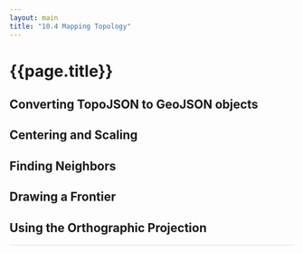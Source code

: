 ```yaml
---
layout: main
title: "10.4 Mapping Topology"
---
```


<!-- Include the map styles and the topojson library -->
<link href='{{ site.baseurl}}/chapter10/map.css' rel='stylesheet'>
<script src='{{ site.baseurl}}/assets/js/lib/topojson.js'></script>

# {{page.title}}


## Converting TopoJSON to GeoJSON objects

<div id='map01'></div>

<script type="text/javascript">

    var url = '{{site.baseurl}}/chapter10/data/countries.topojson',
        width = 500,
        height = 500;

    // Create a Feature to represent the entire globe
    var globeFeature = {
        type: 'Feature',
        geometry: {
            type: 'Polygon',
            coordinates: [
                [
                    [-179.999,  89.999],
                    [ 179.999,  89.999],
                    [ 179.999, -89.999],
                    [-179.999, -89.999],
                    [-179.999,  89.999]
                ]
            ]
        }
    };

    d3.json(url, function(error, data) {

        if (error) { return error; }

        // Create the SVG container
        var div = d3.select('#map01'),
            svg = div.selectAll('svg').data([data]);

        // Create the SVG container on enter
        svg.enter().append('svg')
            .attr('width', width)
            .attr('height', height);

        // Use the TopoJSON library to construct the feature collection
        var geodata = topojson.feature(data, data.objects.countries);

        // Projection
        // ----------

        // The width will cover the complete circumference
        var scale = width / (2 * Math.PI);

        // Create the projection, setting the coordinates (0, 0) at the
        // center of the figure
        var projection = d3.geo.mercator()
            .scale(scale)
            .translate([width / 2, height / 2]);

        // Create the path generator
        var pathGenerator = d3.geo.path()
            .projection(projection);

        // Globe
        // -----

        // Create a selection for the graticule path and bint the data
        var globe = svg.selectAll('path.globe')
            .data([globeFeature])
            .enter().append('path')
            .attr('class', 'globe')
            .attr('d', pathGenerator);

        // Features
        // --------

        // Create a selection for the countries and bind the feature data
        var features = svg.selectAll('path.feature')
            .data(geodata.features)
            .enter()
            .append('path')
            .attr('class', 'feature')
            .attr('d', pathGenerator);

        // Graticule
        // ---------

        // Create the graticule feature generator
        var graticule = d3.geo.graticule();

        // Create a selection for the graticule path and bint the data
        var grid = svg.selectAll('path.graticule')
            .data([graticule()])
            .enter()
            .append('path')
            .attr('class', 'graticule')
            .attr('d', pathGenerator);
    });
</script>


## Centering and Scaling


<div id='map02'></div>

<script type="text/javascript">
    d3.json(url, function(error, data) {

        if (error) { return error; }

        // Create the SVG container
        var div = d3.select('#map02'),
            svg = div.selectAll('svg').data([data]);

        // Create the SVG container on enter
        svg.enter().append('svg')
            .attr('width', width)
            .attr('height', height);

        // Use the TopoJSON library to construct the feature collection
        var geodata = topojson.feature(data, data.objects.countries);

        // Filter the countries in South America
        var southAmerica = geodata.features.filter(function(d) {
                return d.properties.continent === 'South America';
            });

        // Create a feature collection for south america
        var southAmericaFeature = {
            type: 'FeatureCollection',
            features: southAmerica
        };

        // Projection
        // ----------

        // Compute the bounds, centroid and angle extent of South America
        // to configure the projection
        var bounds = d3.geo.bounds(southAmericaFeature),
            center = d3.geo.centroid(southAmericaFeature),
            distance = d3.geo.distance(bounds[0], bounds[1]);

        // The width will cover the complete circumference
        var scale = 0.95 * width / distance;

        // Create the projection to match the centroid of the feature
        var projection = d3.geo.mercator()
            .scale(scale)
            .translate([width / 2, 0.4 * height])
            .center(center);

        // Create the path generator
        var pathGenerator = d3.geo.path()
            .projection(projection);

        // Globe
        // -----

        // Create a selection for the graticule path and bint the data
        var globe = svg.selectAll('path.globe')
            .data([globeFeature])
            .enter()
            .append('path')
            .attr('class', 'globe')
            .attr('d', pathGenerator);

        // Features
        // --------

        // Create a selection for the countries and bind the feature data
        var featurePath = svg.selectAll('path.feature')
            .data([southAmericaFeature])
            .enter()
            .append('path')
            .attr('class', 'feature')
            .attr('d', pathGenerator);
    });
</script>


## Finding Neighbors


<div id='map03'></div>

<script type="text/javascript">
    d3.json(url, function(error, data) {

        if (error) { return error; }

        // Create the SVG container
        var div = d3.select('#map03'),
            svg = div.selectAll('svg').data([data]);

        // Create the SVG container on enter
        svg.enter().append('svg')
            .attr('width', width)
            .attr('height', height);

        // Use the TopoJSON library to construct the feature collection
        var geodata = topojson.feature(data, data.objects.countries);

        // Filter the countries in South America
        var southAmerica = geodata.features.filter(function(d) {
                return d.properties.continent === 'South America';
            });

        // Create a feature collection for south america
        var southAmericaFeature = {
            type: 'FeatureCollection',
            features: southAmerica
        };

        // Projection
        // ----------

        // Compute the bounds, centroid and angle extent of South America
        // to configure the projection
        var bounds = d3.geo.bounds(southAmericaFeature),
            center = d3.geo.centroid(southAmericaFeature),
            distance = d3.geo.distance(bounds[0], bounds[1]);

        // The width will cover the complete circumference
        var scale = 0.9 * width / distance;

        // Create the projection to match the centroid of the feature
        var projection = d3.geo.mercator()
            .scale(scale)
            .translate([width / 2, 0.35 * height])
            .center(center);

        // Create the path generator
        var pathGenerator = d3.geo.path()
            .projection(projection);

        // Globe
        // -----

        // Create a selection for the graticule path and bint the data
        var globe = svg.selectAll('path.globe')
            .data([globeFeature])
            .enter()
            .append('path')
            .attr('class', 'globe')
            .attr('d', pathGenerator);

        // Features
        // --------

        // Create a selection for the countries and bind the feature data
        var featurePath = svg.selectAll('path.feature')
            .data([southAmericaFeature])
            .enter()
            .append('path')
            .attr('class', 'feature')
            .attr('d', pathGenerator);

        // Neighbors
        // ---------

        // Compute the neighbors of each geometry object.
        var neighbors = topojson.neighbors(data.objects.countries.geometries),
            countryIndex = 0;

        // Find the index of Bolivia in the geometries array
        data.objects.countries.geometries.forEach(function(d, i) {
            if (d.properties.admin === 'Bolivia') { countryIndex = i; }
        });

        // Construct a Geometry Collection with the neighbors plus the country
        var geomCollection  = {
            type: 'GeometryCollection',
            geometries: []
        };

        // Add the neighbor's geometry object to the geometry collection
        neighbors[countryIndex].forEach(function(i) {
            geomCollection.geometries.push(data.objects.countries.geometries[i]);
        });

        // Construct a Feature object for the neighbors
        var neighborFeature = topojson.feature(data, geomCollection);

        // Add paths for the neighbor countries
        var neighborPaths = svg.selectAll('path.neighbor')
            .data([neighborFeature])
            .enter()
            .append('path')
            .attr('class', 'neighbor')
            .attr('d', pathGenerator);
    });
</script>


## Drawing a Frontier


<div id='map04'></div>

<script type="text/javascript">
    d3.json(url, function(error, data) {

        if (error) { return error; }

        // Create the SVG container
        var div = d3.select('#map04'),
            svg = div.selectAll('svg').data([data]);

        // Create the SVG container on enter
        svg.enter().append('svg')
            .attr('width', width)
            .attr('height', height);

        // Use the TopoJSON library to construct the feature collection
        var geodata = topojson.feature(data, data.objects.countries);

        // Filter the countries in South America
        var southAmerica = geodata.features.filter(function(d) {
                return d.properties.continent === 'South America';
            });

        // Create a feature collection for south america
        var southAmericaFeature = {
            type: 'FeatureCollection',
            features: southAmerica
        };

        // Projection
        // ----------

        // Compute the bounds, centroid and angle extent of South America
        // to configure the projection
        var bounds = d3.geo.bounds(southAmericaFeature),
            center = d3.geo.centroid(southAmericaFeature),
            distance = d3.geo.distance(bounds[0], bounds[1]);

        // The width will cover the complete circumference
        var scale = 0.9 * width / distance;

        // Create the projection to match the centroid of the feature
        var projection = d3.geo.mercator()
            .scale(scale)
            .translate([width / 2, 0.35 * height])
            .center(center);

        // Create the path generator
        var pathGenerator = d3.geo.path()
            .projection(projection);

        // Globe
        // -----

        // Create a selection for the graticule path and bint the data
        var globe = svg.selectAll('path.globe')
            .data([globeFeature])
            .enter()
            .append('path')
            .attr('class', 'globe')
            .attr('d', pathGenerator);

        // Features
        // --------

        // Create a selection for the countries and bind the feature data
        var featurePath = svg.selectAll('path.feature')
            .data([southAmericaFeature])
            .enter()
            .append('path')
            .attr('class', 'feature')
            .attr('d', pathGenerator);

        // Neighbors
        // ---------

        // Compute the neighbors of each geometry object.
        var neighbors = topojson.neighbors(data.objects.countries.geometries),
            countryIndex = 0;

        // Find the index of Bolivia in the geometries array
        data.objects.countries.geometries.forEach(function(d, i) {
            if (d.properties.admin === 'Bolivia') { countryIndex = i; }
        });

        // Construct a Geometry Collection with the neighbors plus the country
        var geomCollection  = {
            type: 'GeometryCollection',
            geometries: neighbors[countryIndex]
        };

        // Add the neighbor's geometry object to the geometry collection
        neighbors[countryIndex].forEach(function(i) {
            geomCollection.geometries.push(data.objects.countries.geometries[i]);
        });

        // Construct a Feature object for the neighbors
        var neighborFeature = topojson.feature(data, geomCollection);

        // Add paths for the neighbor countries
        var neighborPaths = svg.selectAll('path.neighbor')
            .data([neighborFeature])
            .enter()
            .append('path')
            .attr('class', 'neighbor')
            .attr('d', pathGenerator);


        // Frontier
        // --------

        var frontier = topojson.mesh(data, data.objects.countries, function(a, b) {
            return (a.properties.admin === 'Brazil')  && (b.properties.admin === 'Bolivia') ||
                   (a.properties.admin === 'Bolivia') && (b.properties.admin === 'Brazil');
        });

        var frontierPath = svg.selectAll('path.frontier')
            .data([frontier])
            .enter()
            .append('path')
            .attr('class', 'frontier')
            .attr('d', pathGenerator);

    });
</script>



## Using the Orthographic Projection

<div id='globe04' style="border: solid 1px #eee;"></div>

<script type="text/javascript">
    var url = '{{site.baseurl}}/chapter10/data/countries.topojson',
        width = 500,
        height = 500;

    d3.json(url, function(error, data) {

        if (error) { return error; }

        // Create the SVG container
        var div = d3.select('#globe04'),
            svg = div.selectAll('svg').data([data]);

        // Create the SVG container on enter
        svg.enter().append('svg')
            .attr('width', width)
            .attr('height', height);

        // Use the TopoJSON library to construct the feature collection
        var geodata = topojson.feature(data, data.objects.countries);

        // Projection
        // ----------

        // The width will cover the complete circumference
        var scale =  1.5 * width / Math.PI;

        // Create the projection, setting the coordinates (0, 0) at the
        // center of the figure
        var projection = d3.geo.orthographic()
            .scale(scale)
            .translate([width / 2, height / 2])
            .clipAngle(90);

        // Create the path generator
        var pathGenerator = d3.geo.path()
            .projection(projection);

        // Globe
        // -----

        var globeFeature = {
            type: 'Feature',
            geometry: {
                type: 'Polygon',
                coordinates: [
                    [
                        [-179.999,  89.999],
                        [ 179.999,  89.999],
                        [ 179.999, -89.999],
                        [-179.999, -89.999],
                        [-179.999,  89.999]
                    ]
                ]
            }
        };

        // Create a selection for the graticule path and bint the data
        var globe = svg.selectAll('path.globe').data([globeFeature]);

        // Append the graticule paths on enter
        globe.enter().append('path')
            .attr('class', 'globe');

        globe.attr('d', pathGenerator);

        // Features
        // --------

        // Create a selection for the countries and bind the feature data
        var features = svg.selectAll('path.feature').data(geodata.features);

        // Append the paths on enter
        features.enter().append('path')
            .attr('class', 'feature');

        // Set the path of the countries
        features.attr('d', pathGenerator);

        // Graticule
        // ---------

        // Create the graticule feature generator
        var graticule = d3.geo.graticule();

        // Create a selection for the graticule path and bint the data
        var grid = svg.selectAll('path.graticule').data([graticule()])

        // Append the graticule paths on enter
        grid.enter().append('path')
            .attr('class', 'graticule');

        // Set the path attribute for the graticule
        grid.attr('d', pathGenerator);
    });
</script>
